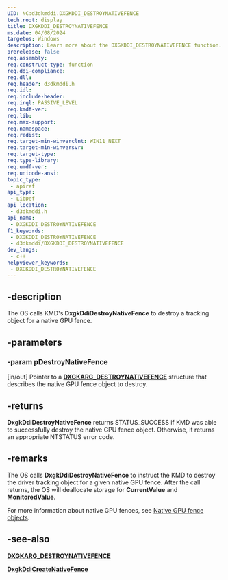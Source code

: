 ```yaml
---
UID: NC:d3dkmddi.DXGKDDI_DESTROYNATIVEFENCE
tech.root: display
title: DXGKDDI_DESTROYNATIVEFENCE
ms.date: 04/08/2024
targetos: Windows
description: Learn more about the DXGKDDI_DESTROYNATIVEFENCE function.
prerelease: false
req.assembly: 
req.construct-type: function
req.ddi-compliance: 
req.dll: 
req.header: d3dkmddi.h
req.idl: 
req.include-header: 
req.irql: PASSIVE_LEVEL
req.kmdf-ver: 
req.lib: 
req.max-support: 
req.namespace: 
req.redist: 
req.target-min-winverclnt: WIN11_NEXT 
req.target-min-winversvr: 
req.target-type: 
req.type-library: 
req.umdf-ver: 
req.unicode-ansi: 
topic_type:
 - apiref
api_type:
 - LibDef
api_location:
 - d3dkmddi.h
api_name:
 - DXGKDDI_DESTROYNATIVEFENCE
f1_keywords:
 - DXGKDDI_DESTROYNATIVEFENCE
 - d3dkmddi/DXGKDDI_DESTROYNATIVEFENCE
dev_langs:
 - c++
helpviewer_keywords:
 - DXGKDDI_DESTROYNATIVEFENCE
---
```


## -description

The OS calls KMD's **DxgkDdiDestroyNativeFence** to destroy a tracking object for a native GPU fence.

## -parameters

### -param pDestroyNativeFence

[in/out] Pointer to a [**DXGKARG_DESTROYNATIVEFENCE**](ns-d3dkmddi-dxgkarg_destroynativefence.md) structure that describes the native GPU fence object to destroy.

## -returns

**DxgkDdiDestroyNativeFence** returns STATUS_SUCCESS if KMD was able to successfully destroy the native GPU fence object. Otherwise, it returns an appropriate NTSTATUS error code.

## -remarks

The OS calls **DxgkDdiDestroyNativeFence** to instruct the KMD to destroy the driver tracking object for a given native GPU fence. After the call returns, the OS will deallocate storage for **CurrentValue** and **MonitoredValue**.

For more information about native GPU fences, see [Native GPU fence objects](/windows-hardware/drivers/display/native-gpu-fence-objects.md).

## -see-also

[**DXGKARG_DESTROYNATIVEFENCE**](ns-d3dkmddi-dxgkarg_destroynativefence.md)

[**DxgkDdiCreateNativeFence**](nc-d3dkmddi-dxgkddi_createnativefence.md)
